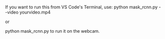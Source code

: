 If you want to run this from VS Code's Terminal, use:
python mask_rcnn.py --video yourvideo.mp4

or

python mask_rcnn.py
to run it on the webcam.
